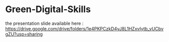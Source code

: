 # Green-Digital-Skills

the presentation slide available here : https://drive.google.com/drive/folders/1e4PKPCzkD4yJ8L1HZxvIytb_yUCbvgZU?usp=sharing 
